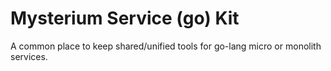 # Mysterium Service (go) Kit

A common place to keep shared/unified tools for go-lang micro or monolith services.